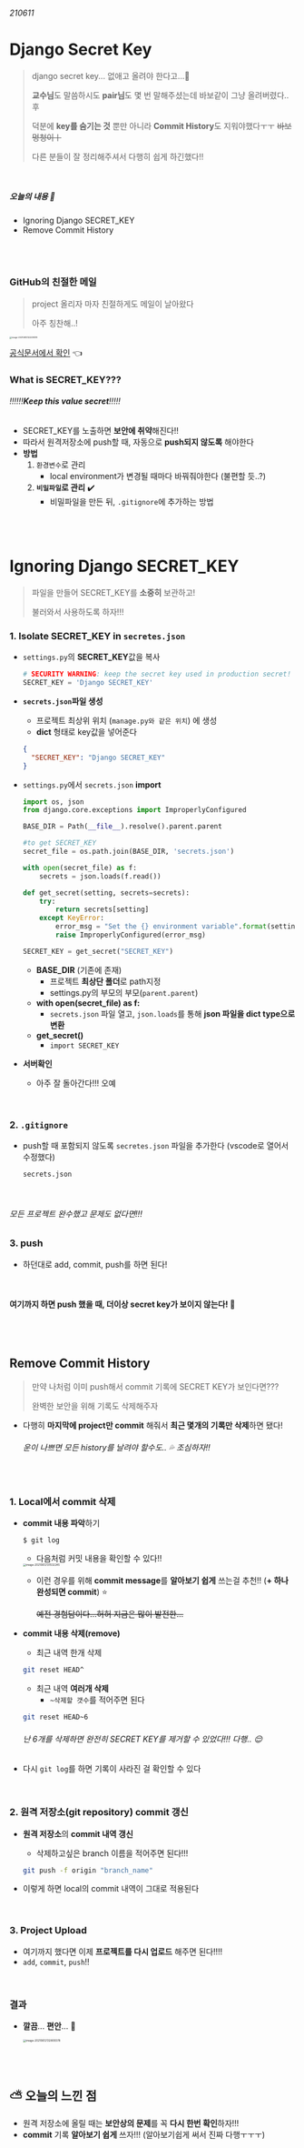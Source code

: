 ###### 210611

# Django Secret Key

> django secret key... 없애고 올려야 한다고...:anger:
>
> **교수님**도 말씀하시도 **pair님**도 몇 번 말해주셨는데 바보같이 그냥 올려버렸다..후
>
> 덕분에 **key를 숨기는 것** 뿐만 아니라 **Commit History**도 지워야했다ㅜㅜ ~~바보멍청이ㅣ~~
>
> 다른 분들이 잘 정리해주셔서 다행히 쉽게 하긴했다!!

<br>

##### 오늘의 내용 :hatching_chick:

- Ignoring Django SECRET_KEY
- Remove Commit History

<br>

<br>

### GitHub의 친절한 메일

> project 올리자 마자 친절하게도 메일이 날아왔다
>
> 아주 칭찬해..!

<img src="210611_django_secret_key.assets/image-20210612122238319.png" alt="image-20210612122238319" style="zoom: 25%;" />

<br>

[공식문서에서 확인](https://docs.djangoproject.com/en/3.2/ref/settings/#std:setting-SECRET_KEY) :point_left:

### What is SECRET_KEY???

###### !!!!!!**Keep this value secret**!!!!!

- SECRET_KEY를 노출하면 **보안에 취약**해진다!!
- 따라서 원격저장소에 push할 때, 자동으로 **push되지 않도록** 해야한다
- **방법**
  1. `환경변수`로 관리
     - local environment가 변경될 때마다 바꿔줘야한다 (불편할 듯..?)
  2. **`비밀파일`로 관리** :heavy_check_mark:
     - 비밀파일을 만든 뒤, `.gitignore`에 추가하는 방법

<br>

<br>

# Ignoring Django SECRET_KEY

> 파일을 만들어 SECRET_KEY를 **소중히** 보관하고!
>
> 불러와서 사용하도록 하자!!!

### 1. Isolate SECRET_KEY in `secretes.json`

- `settings.py`의 **SECRET_KEY**값을 복사

  ```python
  # SECURITY WARNING: keep the secret key used in production secret!
  SECRET_KEY = 'Django SECRET_KEY'
  ```

- **`secrets.json`파일 생성**

  - 프로젝트 최상위 위치 (`manage.py와 같은 위치`) 에 생성
  - **dict** 형태로 key값을 넣어준다

  ```json
  {
    "SECRET_KEY": "Django SECRET_KEY"
  }
  ```

- `settings.py`에서 `secrets.json` **import**

  ```python
  import os, json
  from django.core.exceptions import ImproperlyConfigured
  
  BASE_DIR = Path(__file__).resolve().parent.parent
  
  #to get SECRET_KEY
  secret_file = os.path.join(BASE_DIR, 'secrets.json')
  
  with open(secret_file) as f:
      secrets = json.loads(f.read())
  
  def get_secret(setting, secrets=secrets):
      try:
          return secrets[setting]
      except KeyError:
          error_msg = "Set the {} environment variable".format(setting)
          raise ImproperlyConfigured(error_msg)
  
  SECRET_KEY = get_secret("SECRET_KEY")
  ```

  - **BASE_DIR** (기존에 존재)
    - 프로젝트 **최상단 폴더**로 path지정
    - settings.py의 부모의 부모(`parent.parent`)
  - **with open(secret_file) as f:**
    - `secrets.json` 파일 열고, `json.loads`를 통해 **json 파일을 dict type으로 변환**
  - **get_secret()**
    - `import SECRET_KEY`

- **서버확인**

  - 아주 잘 돌아간다!!! 오예

<br>

### 2. `.gitignore`

- push할 때 포함되지 않도록 `secretes.json` 파일을 추가한다 (vscode로 열어서 수정했다)

  ```python
  secrets.json
  ```

<br>

###### 모든 프로젝트 완수했고 문제도 없다면!!!

### 3. push

- 하던대로 add, commit, push를 하면 된다!

<br>

#### 여기까지 하면 push 했을 때, 더이상 secret key가 보이지 않는다! :confetti_ball:

<br>

<br>

## Remove Commit History

> 만약 나처럼 이미 push해서 commit 기록에 SECRET KEY가 보인다면???
>
> 완벽한 보안을 위해 기록도 삭제해주자

- 다행히 **마지막에 project만 commit** 해줘서 **최근 몇개의 기록만 삭제**하면 됐다!

  ###### 운이 나쁘면 모든 history를 날려야 할수도.. :sweat_drops: 조심하자!!

<br>

### 1. Local에서 commit 삭제

- **commit 내용 파악**하기

  ```shell
  $ git log
  ```

  - 다음처럼 커밋 내용을 확인할 수 있다!!


  <img src="210611_django_secret_key.assets/image-20210612131532245.png" alt="image-20210612131532245" style="zoom:33%;" />

  - 이런 경우를 위해 **commit message**를 **알아보기 쉽게** 쓰는걸 추천!! (**+ 하나 완성되면 commit**) :star:

    ~~예전 경험담이다...허허 지금은 많이 발전한...~~

    

- **commit 내용 삭제(remove)**

  - 최근 내역 한개 삭제

  ```bash
  git reset HEAD^
  ```

  - 최근 내역 **여러개 삭제**
    - `~삭제할 갯수`를 적어주면 된다

  ```bash
  git reset HEAD~6
  ```

  ###### 난 6개를 삭제하면 완전히 SECRET KEY를 제거할 수 있었다!!! 다행.. :relieved:

- 다시 `git log`를 하면 기록이 사라진 걸 확인할 수 있다

<br>

### 2. 원격 저장소(git repository) commit 갱신

- **원격 저장소**의 **commit 내역 갱신**

  - 삭제하고싶은 branch 이름을 적어주면 된다!!!

  ```bash
  git push -f origin "branch_name"
  ```

- 이렇게 하면 local의 commit 내역이 그대로 적용된다

<br>

### 3. Project Upload

- 여기까지 했다면 이제 **프로젝트를 다시 업로드** 해주면 된다!!!!
- `add`, `commit`, `push`!!

<br>

### 결과

- **깔끔**... **편안**... :drooling_face:

  <img src="210611_django_secret_key.assets/image-20210612132809378.png" alt="image-20210612132809378" style="zoom:33%;" />



<br>

<br>

## :partly_sunny: ​오늘의 느낀 점 

- 원격 저장소에 올릴 때는 **보안상의 문제**를 꼭 **다시 한번 확인**하자!!!
- **commit** 기록 **알아보기 쉽게** 쓰자!!! (알아보기쉽게 써서 진짜 다행ㅜㅜㅜ)
